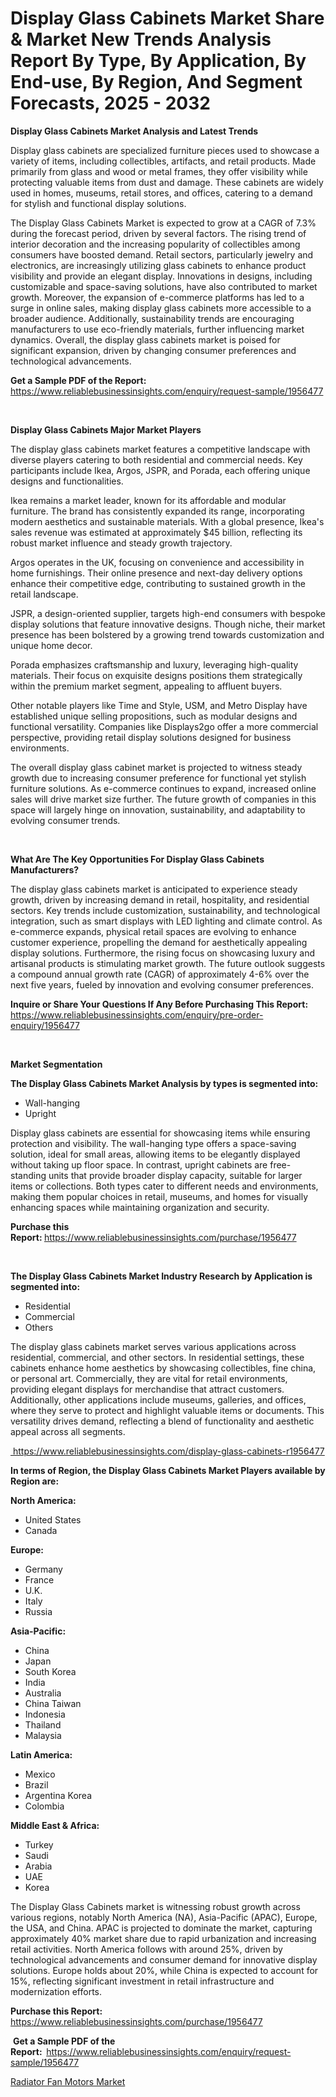 <p><h1>Display Glass Cabinets Market Share & Market New Trends Analysis Report By Type, By Application, By End-use, By Region, And Segment Forecasts, 2025 - 2032</h1></p><p><strong>Display Glass Cabinets Market Analysis and Latest Trends</strong></p>
<p><p>Display glass cabinets are specialized furniture pieces used to showcase a variety of items, including collectibles, artifacts, and retail products. Made primarily from glass and wood or metal frames, they offer visibility while protecting valuable items from dust and damage. These cabinets are widely used in homes, museums, retail stores, and offices, catering to a demand for stylish and functional display solutions.</p><p>The Display Glass Cabinets Market is expected to grow at a CAGR of 7.3% during the forecast period, driven by several factors. The rising trend of interior decoration and the increasing popularity of collectibles among consumers have boosted demand. Retail sectors, particularly jewelry and electronics, are increasingly utilizing glass cabinets to enhance product visibility and provide an elegant display. Innovations in designs, including customizable and space-saving solutions, have also contributed to market growth. Moreover, the expansion of e-commerce platforms has led to a surge in online sales, making display glass cabinets more accessible to a broader audience. Additionally, sustainability trends are encouraging manufacturers to use eco-friendly materials, further influencing market dynamics. Overall, the display glass cabinets market is poised for significant expansion, driven by changing consumer preferences and technological advancements.</p></p>
<p><strong>Get a Sample PDF of the Report:&nbsp;</strong> <a href="https://www.reliablebusinessinsights.com/enquiry/request-sample/1956477?utm_campaign=3568&utm_medium=2&utm_source=Github&utm_content=ia&utm_term=05042025&utm_id=display-glass-cabinets">https://www.reliablebusinessinsights.com/enquiry/request-sample/1956477</a></p>
<p>&nbsp;</p>
<p><strong>Display Glass Cabinets Major Market Players</strong></p>
<p><p>The display glass cabinets market features a competitive landscape with diverse players catering to both residential and commercial needs. Key participants include Ikea, Argos, JSPR, and Porada, each offering unique designs and functionalities.</p><p>Ikea remains a market leader, known for its affordable and modular furniture. The brand has consistently expanded its range, incorporating modern aesthetics and sustainable materials. With a global presence, Ikea's sales revenue was estimated at approximately $45 billion, reflecting its robust market influence and steady growth trajectory.</p><p>Argos operates in the UK, focusing on convenience and accessibility in home furnishings. Their online presence and next-day delivery options enhance their competitive edge, contributing to sustained growth in the retail landscape.</p><p>JSPR, a design-oriented supplier, targets high-end consumers with bespoke display solutions that feature innovative designs. Though niche, their market presence has been bolstered by a growing trend towards customization and unique home decor.</p><p>Porada emphasizes craftsmanship and luxury, leveraging high-quality materials. Their focus on exquisite designs positions them strategically within the premium market segment, appealing to affluent buyers. </p><p>Other notable players like Time and Style, USM, and Metro Display have established unique selling propositions, such as modular designs and functional versatility. Companies like Displays2go offer a more commercial perspective, providing retail display solutions designed for business environments.</p><p>The overall display glass cabinet market is projected to witness steady growth due to increasing consumer preference for functional yet stylish furniture solutions. As e-commerce continues to expand, increased online sales will drive market size further. The future growth of companies in this space will largely hinge on innovation, sustainability, and adaptability to evolving consumer trends.</p></p>
<p>&nbsp;</p>
<p><strong>What Are The Key Opportunities For Display Glass Cabinets Manufacturers?</strong></p>
<p><p>The display glass cabinets market is anticipated to experience steady growth, driven by increasing demand in retail, hospitality, and residential sectors. Key trends include customization, sustainability, and technological integration, such as smart displays with LED lighting and climate control. As e-commerce expands, physical retail spaces are evolving to enhance customer experience, propelling the demand for aesthetically appealing display solutions. Furthermore, the rising focus on showcasing luxury and artisanal products is stimulating market growth. The future outlook suggests a compound annual growth rate (CAGR) of approximately 4-6% over the next five years, fueled by innovation and evolving consumer preferences.</p></p>
<p><strong>Inquire or Share Your Questions If Any Before Purchasing This Report:</strong> <a href="https://www.reliablebusinessinsights.com/enquiry/pre-order-enquiry/1956477?utm_campaign=3568&utm_medium=2&utm_source=Github&utm_content=ia&utm_term=05042025&utm_id=display-glass-cabinets">https://www.reliablebusinessinsights.com/enquiry/pre-order-enquiry/1956477</a></p>
<p>&nbsp;</p>
<p><strong>Market Segmentation</strong></p>
<p><strong>The Display Glass Cabinets Market Analysis by types is segmented into:</strong></p>
<p><ul><li>Wall-hanging</li><li>Upright</li></ul></p>
<p><p>Display glass cabinets are essential for showcasing items while ensuring protection and visibility. The wall-hanging type offers a space-saving solution, ideal for small areas, allowing items to be elegantly displayed without taking up floor space. In contrast, upright cabinets are free-standing units that provide broader display capacity, suitable for larger items or collections. Both types cater to different needs and environments, making them popular choices in retail, museums, and homes for visually enhancing spaces while maintaining organization and security.</p></p>
<p><strong>Purchase this Report:&nbsp;</strong><a href="https://www.reliablebusinessinsights.com/purchase/1956477?utm_campaign=3568&utm_medium=2&utm_source=Github&utm_content=ia&utm_term=05042025&utm_id=display-glass-cabinets">https://www.reliablebusinessinsights.com/purchase/1956477</a></p>
<p>&nbsp;</p>
<p><strong>The Display Glass Cabinets Market Industry Research by Application is segmented into:</strong></p>
<p><ul><li>Residential</li><li>Commercial</li><li>Others</li></ul></p>
<p><p>The display glass cabinets market serves various applications across residential, commercial, and other sectors. In residential settings, these cabinets enhance home aesthetics by showcasing collectibles, fine china, or personal art. Commercially, they are vital for retail environments, providing elegant displays for merchandise that attract customers. Additionally, other applications include museums, galleries, and offices, where they serve to protect and highlight valuable items or documents. This versatility drives demand, reflecting a blend of functionality and aesthetic appeal across all segments.</p></p>
<p><a href="https://www.reliablebusinessinsights.com/display-glass-cabinets-r1956477?utm_campaign=3568&utm_medium=2&utm_source=Github&utm_content=ia&utm_term=05042025&utm_id=display-glass-cabinets">&nbsp;https://www.reliablebusinessinsights.com/display-glass-cabinets-r1956477</a></p>
<p><strong>In terms of Region, the Display Glass Cabinets Market Players available by Region are:</strong></p>
<p>
    <p> <strong> North America: </strong>
        <ul>
            <li>United States</li>
            <li>Canada</li>
        </ul>
        </p> 
    <p> <strong> Europe: </strong>
        <ul>
            <li>Germany</li>
            <li>France</li>
            <li>U.K.</li>
            <li>Italy</li>
            <li>Russia</li>
        </ul>
        </p> 
    <p> <strong> Asia-Pacific: </strong>
        <ul>
            <li>China</li>
            <li>Japan</li>
            <li>South Korea</li>
            <li>India</li>
            <li>Australia</li>
            <li>China Taiwan</li>
            <li>Indonesia</li>
            <li>Thailand</li>
            <li>Malaysia</li>
        </ul>
        </p> 
    <p> <strong> Latin America: </strong>
        <ul>
            <li>Mexico</li>
            <li>Brazil</li>
            <li>Argentina Korea</li>
            <li>Colombia</li>
        </ul>
        </p> 
    <p> <strong> Middle East & Africa: </strong>
        <ul>
            <li>Turkey</li>
            <li>Saudi</li>
            <li>Arabia</li>
            <li>UAE</li>
            <li>Korea</li>
        </ul>
    </p>
    </p>
<p><p>The Display Glass Cabinets market is witnessing robust growth across various regions, notably North America (NA), Asia-Pacific (APAC), Europe, the USA, and China. APAC is projected to dominate the market, capturing approximately 40% market share due to rapid urbanization and increasing retail activities. North America follows with around 25%, driven by technological advancements and consumer demand for innovative display solutions. Europe holds about 20%, while China is expected to account for 15%, reflecting significant investment in retail infrastructure and modernization efforts.</p></p>
<p><strong>Purchase this Report: </strong><a href="https://www.reliablebusinessinsights.com/purchase/1956477?utm_campaign=3568&utm_medium=2&utm_source=Github&utm_content=ia&utm_term=05042025&utm_id=display-glass-cabinets">https://www.reliablebusinessinsights.com/purchase/1956477</a></p>
<p>&nbsp;<strong>Get a Sample PDF of the Report:&nbsp;&nbsp;</strong><a href="https://www.reliablebusinessinsights.com/enquiry/request-sample/1956477?utm_campaign=3568&utm_medium=2&utm_source=Github&utm_content=ia&utm_term=05042025&utm_id=display-glass-cabinets">https://www.reliablebusinessinsights.com/enquiry/request-sample/1956477</a></p>
<p><strong></strong></p>
<p><p><a href="https://github.com/weisonmanych/Market-Research-Report-List-1/blob/main/radiator-fan-motors-market.md?utm_campaign=3568&utm_medium=2&utm_source=Github&utm_content=ia&utm_term=05042025&utm_id=display-glass-cabinets">Radiator Fan Motors Market</a></p></p>